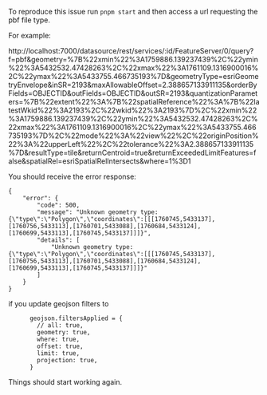 To reproduce this issue run `pnpm start` and then access a url requesting the pbf file type.

For example:

http://localhost:7000/datasource/rest/services/:id/FeatureServer/0/query?f=pbf&geometry=%7B%22xmin%22%3A1759886.139237439%2C%22ymin%22%3A5432532.47428263%2C%22xmax%22%3A1761109.1316900016%2C%22ymax%22%3A5433755.466735193%7D&geometryType=esriGeometryEnvelope&inSR=2193&maxAllowableOffset=2.388657133911135&orderByFields=OBJECTID&outFields=OBJECTID&outSR=2193&quantizationParameters=%7B%22extent%22%3A%7B%22spatialReference%22%3A%7B%22latestWkid%22%3A2193%2C%22wkid%22%3A2193%7D%2C%22xmin%22%3A1759886.139237439%2C%22ymin%22%3A5432532.47428263%2C%22xmax%22%3A1761109.1316900016%2C%22ymax%22%3A5433755.466735193%7D%2C%22mode%22%3A%22view%22%2C%22originPosition%22%3A%22upperLeft%22%2C%22tolerance%22%3A2.388657133911135%7D&resultType=tile&returnCentroid=true&returnExceededLimitFeatures=false&spatialRel=esriSpatialRelIntersects&where=1%3D1

You should receive the error response:

```
{
    "error": {
        "code": 500,
        "message": "Unknown geometry type: {\"type\":\"Polygon\",\"coordinates\":[[[1760745,5433137],[1760756,5433113],[1760701,5433088],[1760684,5433124],[1760699,5433113],[1760745,5433137]]]}",
        "details": [
            "Unknown geometry type: {\"type\":\"Polygon\",\"coordinates\":[[[1760745,5433137],[1760756,5433113],[1760701,5433088],[1760684,5433124],[1760699,5433113],[1760745,5433137]]]}"
        ]
    }
}
```

if you update geojson filters to

```
      geojson.filtersApplied = {
        // all: true,
        geometry: true,
        where: true,
        offset: true,
        limit: true,
        projection: true,
      }
```

Things should start working again.
